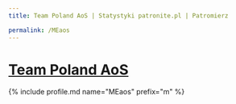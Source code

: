 ```yaml
---
title: Team Poland AoS | Statystyki patronite.pl | Patromierz

permalink: /MEaos
---
```


# [Team Poland AoS](https://patronite.pl/MEaos)

{% include profile.md name="MEaos" prefix="m" %}
